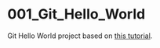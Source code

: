 # 001_Git_Hello_World
Git Hello World project based on [this tutorial](https://guides.github.com/activities/hello-world/).

